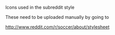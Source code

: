Icons used in the subreddit style

These need to be uploaded manually by going to

http://www.reddit.com/r/soccer/about/stylesheet